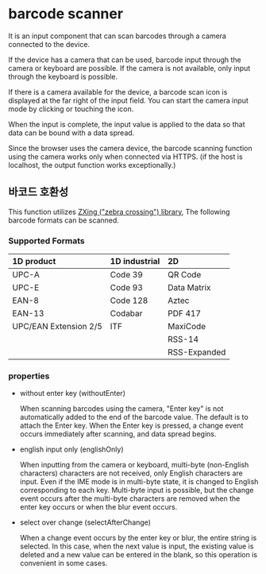 # barcode scanner

It is an input component that can scan barcodes through a camera connected to the device.

If the device has a camera that can be used, barcode input through the camera or keyboard are possible.
If the camera is not available, only input through the keyboard is possible.

If there is a camera available for the device, a barcode scan icon is displayed at the far right of the input field.
You can start the camera input mode by clicking or touching the icon.

When the input is complete, the input value is applied to the data so that data can be bound with a data spread.

Since the browser uses the camera device, the barcode scanning function using the camera works only when connected via HTTPS.
(if the host is localhost, the output function works exceptionally.)

## 바코드 호환성

This function utilizes [ZXing ("zebra crossing") library](https://github.com/zxing/zxing),
The following barcode formats can be scanned.

### Supported Formats

| 1D product            | 1D industrial | 2D           |
| :-------------------- | :------------ | :----------- |
| UPC-A                 | Code 39       | QR Code      |
| UPC-E                 | Code 93       | Data Matrix  |
| EAN-8                 | Code 128      | Aztec        |
| EAN-13                | Codabar       | PDF 417      |
| UPC/EAN Extension 2/5 | ITF           | MaxiCode     |
|                       |               | RSS-14       |
|                       |               | RSS-Expanded |

### properties

- without enter key (withoutEnter)

  When scanning barcodes using the camera, "Enter key" is not automatically added to the end of the barcode value.
  The default is to attach the Enter key.
  When the Enter key is pressed, a change event occurs immediately after scanning, and data spread begins.

- english input only (englishOnly)

  When inputting from the camera or keyboard, multi-byte (non-English characters) characters are not received, only English characters are input.
  Even if the IME mode is in multi-byte state, it is changed to English corresponding to each key.
  Multi-byte input is possible, but the change event occurs after the multi-byte characters are removed when the enter key occurs or when the blur event occurs.

- select over change (selectAfterChange)

  When a change event occurs by the enter key or blur, the entire string is selected. In this case, when the next value is input, the existing value is deleted and a new value can be entered in the blank, so this operation is convenient in some cases.
